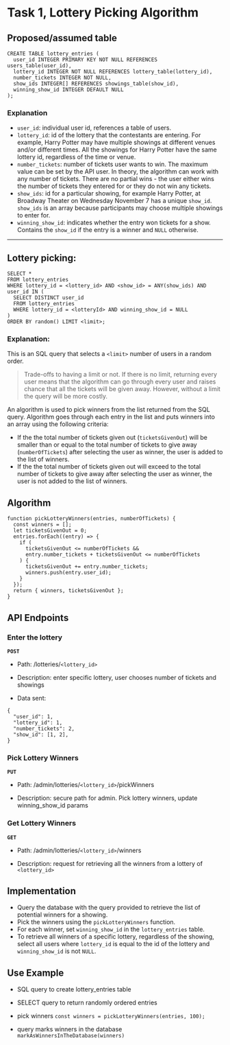 # Task 1, Lottery Picking Algorithm

## Proposed/assumed table

```
CREATE TABLE lottery_entries (
  user_id INTEGER PRIMARY KEY NOT NULL REFERENCES users_table(user_id),
  lottery_id INTEGER NOT NULL REFERENCES lottery_table(lottery_id),
  number_tickets INTEGER NOT NULL,
  show_ids INTEGER[] REFERENCES showings_table(show_id),
  winning_show_id INTEGER DEFAULT NULL
);

```

### Explanation

- `user_id`: individual user id, references a table of users.
- `lottery_id`: id of the lottery that the contestants are entering. For example, Harry Potter may have multiple showings at different venues and/or different times. All the showings for Harry Potter have the same lottery id, regardless of the time or venue.
- `number_tickets`: number of tickets user wants to win. The maximum value can be set by the API user. In theory, the algorithm can work with any number of tickets. There are no partial wins - the user either wins the number of tickets they entered for or they do not win any tickets.
- `show_ids`: id for a particular showing, for example Harry Potter, at Broadway Theater on Wednesday November 7 has a unique `show_id`. `show_ids` is an array because participants may choose multiple showings to enter for.
- `winning_show_id`: indicates whether the entry won tickets for a show. Contains the `show_id` if the entry is a winner and `NULL` otherwise.

---

## Lottery picking:

```
SELECT *
FROM lottery_entries
WHERE lottery_id = <lottery_id> AND <show_id> = ANY(show_ids) AND user_id IN (
  SELECT DISTINCT user_id
  FROM lottery_entries
  WHERE lottery_id = <lotteryId> AND winning_show_id = NULL
)
ORDER BY random() LIMIT <limit>;
```

### Explanation:

This is an SQL query that selects a `<limit>` number of users in a random order.

> Trade-offs to having a limit or not. If there is no limit, returning every user means that the algorithm can go through every user and raises chance that all the tickets will be given away. However, without a limit the query will be more costly.

An algorithm is used to pick winners from the list returned from the SQL query. Algorithm goes through each entry in the list and puts winners into an array using the following criteria:

- If the the total number of tickets given out (`ticketsGivenOut`) will be smaller than or equal to the total number of tickets to give away (`numberOfTickets`) after selecting the user as winner, the user is added to the list of winners.
- If the the total number of tickets given out will exceed to the total number of tickets to give away after selecting the user as winner, the user is not added to the list of winners.

## Algorithm

```
function pickLotteryWinners(entries, numberOfTickets) {
  const winners = [];
  let ticketsGivenOut = 0;
  entries.forEach((entry) => {
    if (
      ticketsGivenOut <= numberOfTickets &&
      entry.number_tickets + ticketsGivenOut <= numberOfTickets
    ) {
      ticketsGivenOut += entry.number_tickets;
      winners.push(entry.user_id);
    }
  });
  return { winners, ticketsGivenOut };
}

```

## API Endpoints

### Enter the lottery

**`POST`**

- Path: /lotteries/`<lottery_id>`

- Description: enter specific lottery, user chooses number of tickets and showings

- Data sent:

```
{
  "user_id": 1,
  "lottery_id": 1,
  "number_tickets": 2,
  "show_id": [1, 2],
}
```

### Pick Lottery Winners

**`PUT`**

- Path: /admin/lotteries/`<lottery_id>`/pickWinners

- Description: secure path for admin. Pick lottery winners, update winning_show_id params

### Get Lottery Winners

**`GET`**

- Path: /admin/lotteries/`<lottery_id>`/winners

- Description: request for retrieving all the winners from a lottery of `<lottery_id>`

## Implementation

- Query the database with the query provided to retrieve the list of potential winners for a showing.
- Pick the winners using the `pickLotteryWinners` function.
- For each winner, set `winning_show_id` in the `lottery_entries` table.
- To retrieve all winners of a specific lottery, regardless of the showing, select all users where `lottery_id` is equal to the id of the lottery and `winning_show_id` is not `NULL`.

## Use Example

- SQL query to create lottery_entries table

- SELECT query to return randomly ordered entries

- pick winners
  `const winners = pickLotteryWinners(entries, 100);`

- query marks winners in the database
  `markAsWinnersInTheDatabase(winners)`
